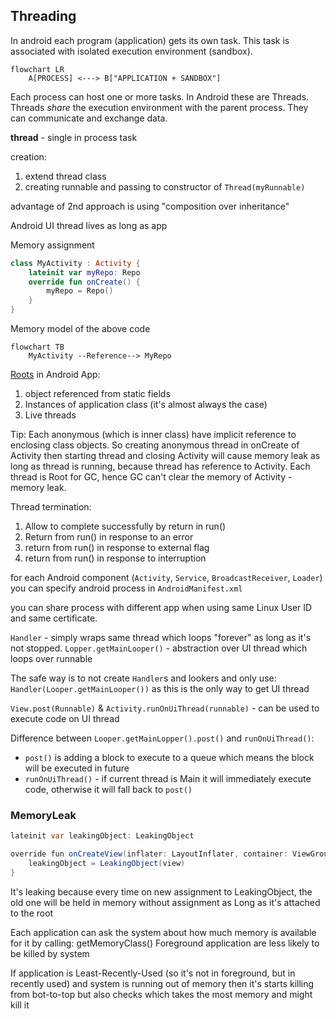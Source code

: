 ## Threading

In android each program (application) gets its own task.
This task is associated with isolated execution environment (sandbox).

```mermaid
flowchart LR
    A[PROCESS] <---> B["APPLICATION + SANDBOX"]
```

Each process can host one or more tasks. In Android these are Threads.
Threads _share_ the execution environment with the parent process. They can communicate and exchange data.

**thread** - single in process task

creation:

1. extend thread class
2. creating runnable and passing to constructor of `Thread(myRunnable)`

advantage of 2nd approach is using "composition over inheritance"

Android UI thread lives as long as app

Memory assignment

```kotlin
class MyActivity : Activity {
    lateinit var myRepo: Repo
    override fun onCreate() {
        myRepo = Repo()
    }
}
```

Memory model of the above code

```mermaid
flowchart TB
    MyActivity --Reference--> MyRepo
```

[Roots](../java.md#Memory-Leaks) in Android App:

1. object referenced from static fields
2. Instances of application class (it's almost always the case)
3. Live threads

Tip: Each anonymous (which is inner class) have implicit reference to enclosing class objects.
So creating anonymous thread in onCreate of Activity then starting thread and closing Activity will cause memory leak as
long as thread is running,
because thread has reference to Activity.
Each thread is Root for GC, hence GC can't clear the memory of Activity - memory leak.

Thread termination:

1. Allow to complete successfully by return in run()
2. Return from run() in response to an error
3. return from run() in response to external flag
4. return from run() in response to interruption

for each Android component (`Activity`, `Service`, `BroadcastReceiver`, `Loader`) you can specify android process in `AndroidManifest.xml`

you can share process with different app when using same Linux User ID and same certificate.

`Handler` - simply wraps same thread which loops "forever" as long as it's not stopped.
`Lopper.getMainLooper()` - abstraction over UI thread which loops over runnable

The safe way is to not create `Handler`s and lookers and only use:
`Handler(Looper.getMainLooper())` as this is the only way to get UI thread

`View.post(Runnable)` & `Activity.runOnUiThread(runnable)` - can be used to execute code on UI thread

Difference between `Looper.getMainLopper().post()` and `runOnUiThread()`:

- `post()` is adding a block to execute to a queue which means the block will be executed in future
- `runOnUiThread()` - if current thread is Main it will immediately execute code,
  otherwise it will fall back to `post()`

### MemoryLeak

``` java
lateinit var leakingObject: LeakingObject 

override fun onCreateView(inflater: LayoutInflater, container: ViewGroup?, savedInstanceState: Bundle?): View? {
    leakingObject = LeakingObject(view)
}
```

It's leaking because every time on new assignment to LeakingObject,
the old one will be held in memory without assignment as Long as it's attached to the root

Each application can ask the system about how much memory is available for it by calling: getMemoryClass()
Foreground application are less likely to be killed by system

If application is Least-Recently-Used (so it's not in foreground, but in recently used) and system is running out of
memory then it's starts killing from bot-to-top but also checks which takes the most memory and might kill it